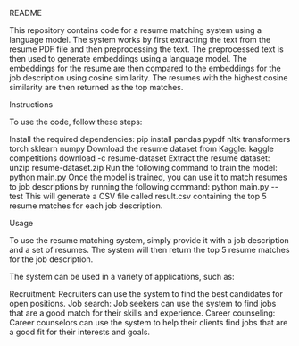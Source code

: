 
README


This repository contains code for a resume matching system using a language model. The system works by first extracting the text from the resume PDF file and then preprocessing the text. The preprocessed text is then used to generate embeddings using a language model. The embeddings for the resume are then compared to the embeddings for the job description using cosine similarity. The resumes with the highest cosine similarity are then returned as the top matches.



Instructions

To use the code, follow these steps:


Install the required dependencies:
pip install pandas pypdf nltk transformers torch sklearn numpy
Download the resume dataset from Kaggle:
kaggle competitions download -c resume-dataset
Extract the resume dataset:
unzip resume-dataset.zip
Run the following command to train the model:
python main.py
Once the model is trained, you can use it to match resumes to job descriptions by running the following command:
python main.py --test
This will generate a CSV file called result.csv containing the top 5 resume matches for each job description.



Usage


To use the resume matching system, simply provide it with a job description and a set of resumes. The system will then return the top 5 resume matches for the job description.


The system can be used in a variety of applications, such as:


Recruitment: Recruiters can use the system to find the best candidates for open positions.
Job search: Job seekers can use the system to find jobs that are a good match for their skills and experience.
Career counseling: Career counselors can use the system to help their clients find jobs that are a good fit for their interests and goals.

